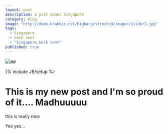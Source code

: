 ```yaml
---
layout: post
description: a post about Singapore
category: blog
image: "http://demo.brankic.net/bigbang/streched/images/slider2.jpg"
tags: 
  - Singapore
  - keck sent
  - "Singapore,keck sent"
published: true
---
```


![](/_posts/blog/sample_pic.jpg)##

{% include JB/setup %}

# This is my new post and I'm so proud of it.... Madhuuuuu

this is really nice

Yes yes...